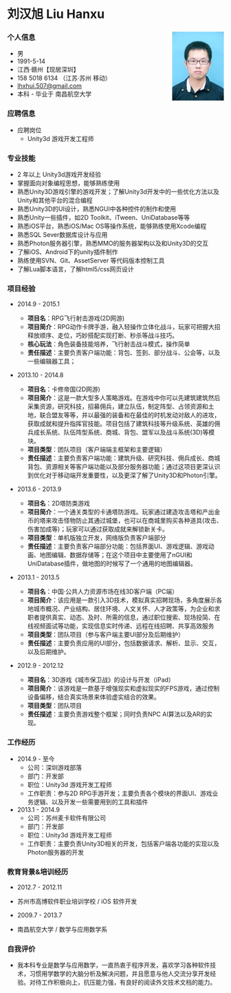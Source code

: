 # 刘汉旭 Liu Hanxu

### 个人信息<img src="lhx.jpg" alt="刘汉旭" align="right">

- 男
- 1991-5-14
- 江西·赣州【现居深圳】
- 158 5018 6134  （江苏·苏州 移动）
- lhxhui.507@gmail.com
- 本科 - 毕业于 南昌航空大学

### 应聘信息

- 应聘岗位
	* Unity3d 游戏开发工程师


### 专业技能

- 2 年以上 Unity3d游戏开发经验
- 掌握面向对象编程思想，能够熟练使用
- 熟悉Unity3D游戏引擎的游戏开发；了解Unity3d开发中的一些优化方法以及Unity和其他平台的混合编程
- 熟悉Unity3D的UI设计，熟悉NGUI中各种控件的制作和使用
- 熟悉Unity一些插件，如2D Toolkit、iTween、UniDatabase等等
- 熟悉iOS平台，熟悉iOS/Mac OS等操作系统，能够熟练使用Xcode编程
- 熟悉SQL Sever数据库设计与应用
- 熟悉Photon服务器引擎，熟悉MMO的服务器架构以及和Unity3D的交互
- 了解iOS、Android下的unity插件制作
- 熟练使用SVN、Git、AssetServer 等代码版本控制工具
- 了解Lua脚本语言，了解html5/css网页设计

### 项目经验

-  2014.9 - 2015.1
 	* **项目名**：RPG飞行射击游戏(2D网游)
 	* **项目简介**：RPG动作卡牌手游，融入轻操作立体化战斗，玩家可把握大招释放顺序、走位，巧妙搭配实现打断、秒杀等战斗技巧。
 	* **核心玩法**：角色装备技能培养，飞行射击战斗模式，操作简单
 	* **责任描述**：主要负责客户端功能：背包、签到、部分战斗、公会等，以及一些编辑器工具；
-  2013.10 - 2014.8
 	* **项目名**：卡修帝国(2D网游)
 	* **项目简介**：这是一款大型多人策略游戏。在游戏中你可以先建筑建筑然后采集资源，研究科技，招募佣兵，建立队伍，制定阵型、占领资源和土地，联合盟友等等，并以最强的装备和在最佳的时机发动对敌人的进攻，获取成就和提升指挥官技能。项目包括了建筑科技等升级系统、英雄的佣兵成长系统、队伍阵型系统、商城、背包、盟军以及战斗系统(3D)等模块。
 	* **项目类型**：团队项目（客户端端主框架和主要逻辑）
 	* **责任描述**：主要负责客户端功能：建筑升级、研究科技、佣兵成长、商城背包、资源相关等客户端功能以及部分服务器功能；通过这项目更深认识到优化对于移动端开发重要性，以及更深了解了Unity3D和Photon引擎。
- 2013.6 - 2013.9
 	* **项目名**：2D塔防类游戏
 	* **项目简介**：一个通关类型的卡通塔防游戏。玩家通过建造攻击塔和产出金币的塔来攻击怪物防止其通过城堡，也可以在商城里购买各种道具(攻击、伤害加成等)；玩家可以通过获取成就来解锁新关卡。
 	* **项目类型**：单机版独立开发，网络版负责客户端部分
 	* **责任描述**：主要负责客户端部分功能：包括界面UI、游戏逻辑、游戏动画、地图编辑、数据存储等；在这个项目中主要使用了nGUI和UniDatabase插件，做地图的时候写了一个通用的地图编辑器。
- 2013.1 - 2013.5
 	* **项目名**：中国·公共人力资源市场在线3D客户端（PC端）
 	* **项目简介**：该应用是一款引入3D技术，模拟真实招聘现场，多角度展示各地城市概况、产业结构、居住环境、人文关怀、人才政策等，为企业和求职者提供真实、动态、及时、所需的信息，通过职位搜索、现场投简、在线视频面试等功能，实现信息实时传递、远程在线招聘、共享高效服务
 	* **项目类型**：团队项目（参与客户端主要UI部分及后期维护）
 	* **责任描述**：主要负责应用的UI部分，包括数据请求、解析、显示、交互，以及后期维护。

- 2012.9 - 2012.12
 	* **项目名**：3D游戏《城市保卫战》的设计与开发（iPad）
 	* **项目简介**：该游戏是一款基于增强现实和虚拟现实的FPS游戏，通过控制设备偏移，结合真实场景来体验虚实结合的效果。
 	* **项目类型**：团队项目
 	* **责任描述**：主要负责游戏整个框架；同时负责NPC AI算法以及AR的实现。

### 工作经历

- 2014.9 - 至今
	- 公司：深圳游戏部落
	- 部门：开发部
	- 职位：Unity3d 游戏开发工程师
	- 工作职责：参与2D RPG手游开发；主要负责各个模块的界面UI、游戏业务逻辑、以及开发一些需要用到的工具和插件
- 2013.1 - 2014.9
	- 公司：苏州麦卡软件有限公司
	- 部门：开发部
	- 职位：Unity3d 游戏开发工程师
	- 工作职责：主要负责Unity3D相关的开发，包括客户端各功能的实现以及Photon服务器的开发

### 教育背景&培训经历

- 2012.7 - 2012.11
 * 苏州市高博软件职业培训学校 / iOS 软件开发
- 2009.7 - 2013.7
 * 南昌航空大学 / 数学与应用数学系 

### 自我评价
- 我本科专业是数学与应用数学，一直热衷于程序开发，喜欢学习各种软件技术，习惯用学数学的大脑分析及解决问题，并且愿意与他人交流分享开发经验。对待工作积极向上，抗压能力强，有良好的阅读外文技术文档的能力。
